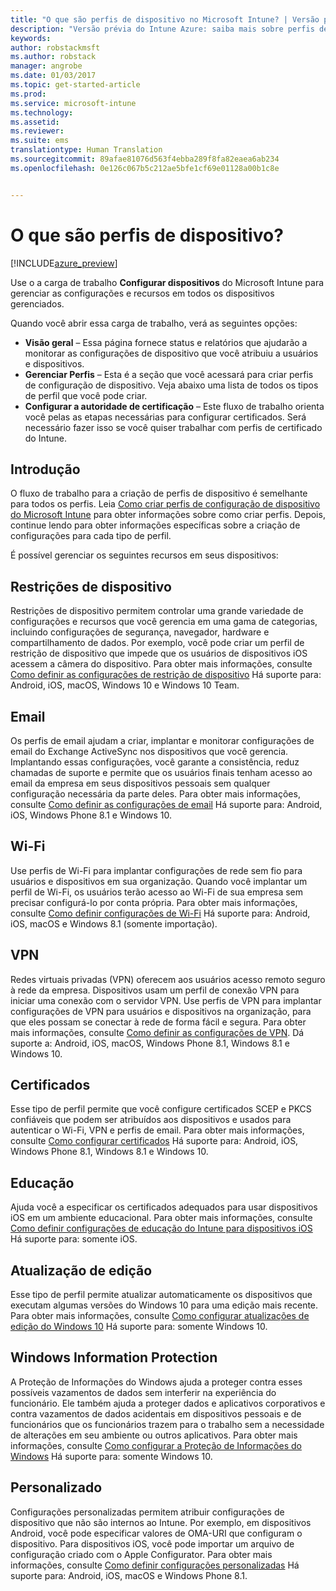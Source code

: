 ```yaml
---
title: "O que são perfis de dispositivo no Microsoft Intune? | Versão prévia do Intune Azure | Microsoft Docs"
description: "Versão prévia do Intune Azure: saiba mais sobre perfis de dispositivo do Intune e como eles podem ajudar a gerenciar e proteger os dispositivos em sua empresa."
keywords: 
author: robstackmsft
ms.author: robstack
manager: angrobe
ms.date: 01/03/2017
ms.topic: get-started-article
ms.prod: 
ms.service: microsoft-intune
ms.technology: 
ms.assetid: 
ms.reviewer: 
ms.suite: ems
translationtype: Human Translation
ms.sourcegitcommit: 89afae81076d563f4ebba289f8fa82eaea6ab234
ms.openlocfilehash: 0e126c067b5c212ae5bfe1cf69e01128a00b1c8e


---
```


# <a name="what-are-device-profiles"></a>O que são perfis de dispositivo?
<!--- This topic doesn't really answer the topic title: What are device profiles?" It needs to answer that question, then it can go on to discuss what profiles are in Intune and how to use them. Linda--->

[!INCLUDE[azure_preview](../includes/azure_preview.md)]

Use o a carga de trabalho **Configurar dispositivos** do Microsoft Intune para gerenciar as configurações e recursos em todos os dispositivos gerenciados.

Quando você abrir essa carga de trabalho, verá as seguintes opções:

- **Visão geral** – Essa página fornece status e relatórios que ajudarão a monitorar as configurações de dispositivo que você atribuiu a usuários e dispositivos.
- **Gerenciar Perfis** – Esta é a seção que você acessará para criar perfis de configuração de dispositivo. Veja abaixo uma lista de todos os tipos de perfil que você pode criar.
- **Configurar a autoridade de certificação** – Este fluxo de trabalho orienta você pelas as etapas necessárias para configurar certificados. Será necessário fazer isso se você quiser trabalhar com perfis de certificado do Intune.

## <a name="getting-started"></a>Introdução

O fluxo de trabalho para a criação de perfis de dispositivo é semelhante para todos os perfis. Leia [Como criar perfis de configuração de dispositivo do Microsoft Intune](/intune-azure/configure-devices/how-to-create-device-profiles) para obter informações sobre como criar perfis. Depois, continue lendo para obter informações específicas sobre a criação de configurações para cada tipo de perfil.

É possível gerenciar os seguintes recursos em seus dispositivos:

## <a name="device-restrictions"></a>Restrições de dispositivo
Restrições de dispositivo permitem controlar uma grande variedade de configurações e recursos que você gerencia em uma gama de categorias, incluindo configurações de segurança, navegador, hardware e compartilhamento de dados. Por exemplo, você pode criar um perfil de restrição de dispositivo que impede que os usuários de dispositivos iOS acessem a câmera do dispositivo.
Para obter mais informações, consulte [Como definir as configurações de restrição de dispositivo](how-to-configure-device-restrictions.md) Há suporte para: Android, iOS, macOS, Windows 10 e Windows 10 Team.

## <a name="email"></a>Email
Os perfis de email ajudam a criar, implantar e monitorar configurações de email do Exchange ActiveSync nos dispositivos que você gerencia. Implantando essas configurações, você garante a consistência, reduz chamadas de suporte e permite que os usuários finais tenham acesso ao email da empresa em seus dispositivos pessoais sem qualquer configuração necessária da parte deles.
Para obter mais informações, consulte [Como definir as configurações de email](how-to-configure-email-settings.md) Há suporte para: Android, iOS, Windows Phone 8.1 e Windows 10.

## <a name="wi-fi"></a>Wi-Fi
Use perfis de Wi-Fi para implantar configurações de rede sem fio para usuários e dispositivos em sua organização. Quando você implantar um perfil de Wi-Fi, os usuários terão acesso ao Wi-Fi de sua empresa sem precisar configurá-lo por conta própria.
Para obter mais informações, consulte [Como definir configurações de Wi-Fi](how-to-configure-wi-fi-settings.md) Há suporte para: Android, iOS, macOS e Windows 8.1 (somente importação).

## <a name="vpn"></a>VPN
Redes virtuais privadas (VPN) oferecem aos usuários acesso remoto seguro à rede da empresa. Dispositivos usam um perfil de conexão VPN para iniciar uma conexão com o servidor VPN. Use perfis de VPN para implantar configurações de VPN para usuários e dispositivos na organização, para que eles possam se conectar à rede de forma fácil e segura.
Para obter mais informações, consulte [Como definir as configurações de VPN](how-to-configure-vpn-settings.md).
Dá suporte a: Android, iOS, macOS, Windows Phone 8.1, Windows 8.1 e Windows 10.

## <a name="certificates"></a>Certificados
Esse tipo de perfil permite que você configure certificados SCEP e PKCS confiáveis que podem ser atribuídos aos dispositivos e usados para autenticar o Wi-Fi, VPN e perfis de email.
Para obter mais informações, consulte [Como configurar certificados](how-to-configure-certificates.md) Há suporte para: Android, iOS, Windows Phone 8.1, Windows 8.1 e Windows 10.

## <a name="education"></a>Educação
Ajuda você a especificar os certificados adequados para usar dispositivos iOS em um ambiente educacional.
Para obter mais informações, consulte [Como definir configurações de educação do Intune para dispositivos iOS](education-settings-for-ios.md) Há suporte para: somente iOS.

## <a name="edition-upgrade"></a>Atualização de edição
Esse tipo de perfil permite atualizar automaticamente os dispositivos que executam algumas versões do Windows 10 para uma edição mais recente. Para obter mais informações, consulte [Como configurar atualizações de edição do Windows 10](how-to-configure-windows-10-edition-upgrade.md) Há suporte para: somente Windows 10.

## <a name="windows-information-protection"></a>Windows Information Protection
A Proteção de Informações do Windows ajuda a proteger contra esses possíveis vazamentos de dados sem interferir na experiência do funcionário. Ele também ajuda a proteger dados e aplicativos corporativos e contra vazamentos de dados acidentais em dispositivos pessoais e de funcionários que os funcionários trazem para o trabalho sem a necessidade de alterações em seu ambiente ou outros aplicativos.
Para obter mais informações, consulte [Como configurar a Proteção de Informações do Windows](how-to-configure-windows-information-protection.md) Há suporte para: somente Windows 10.

## <a name="custom"></a>Personalizado
Configurações personalizadas permitem atribuir configurações de dispositivo que não são internos ao Intune. Por exemplo, em dispositivos Android, você pode especificar valores de OMA-URI que configuram o dispositivo. Para dispositivos iOS, você pode importar um arquivo de configuração criado com o Apple Configurator.
Para obter mais informações, consulte [Como definir configurações personalizadas](how-to-configure-custom-settings.md) Há suporte para: Android, iOS, macOS e Windows Phone 8.1.



<!--HONumber=Feb17_HO1-->


